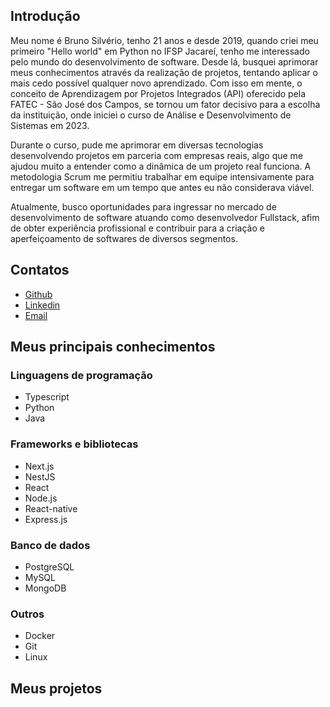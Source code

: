 ## Introdução
Meu nome é Bruno Silvério, tenho 21 anos e desde 2019, quando criei meu primeiro "Hello world" em Python no IFSP Jacareí, tenho me interessado pelo mundo do desenvolvimento de software. Desde lá, busquei aprimorar meus conhecimentos através da realização de projetos, tentando aplicar o mais cedo possível qualquer novo aprendizado. Com isso em mente, o conceito de Aprendizagem por Projetos Integrados (API) oferecido pela FATEC - São José dos Campos, se tornou um fator decisivo para a escolha da instituição, onde iniciei o curso de Análise e Desenvolvimento de Sistemas em 2023.

Durante o curso, pude me aprimorar em diversas tecnologias desenvolvendo projetos em parceria com empresas reais, algo que me ajudou muito a entender como a dinâmica de um projeto real funciona. A metodologia Scrum me permitiu trabalhar em equipe intensivamente para entregar um software em um tempo que antes eu não considerava viável.

Atualmente, busco oportunidades para ingressar no mercado de desenvolvimento de software atuando como desenvolvedor Fullstack, afim de obter experiência profissional e contribuir para a criação e aperfeiçoamento de softwares de diversos segmentos.

## Contatos
- [Github](https://github.com/BrunoVieira003)
- [Linkedin](https://www.linkedin.com/in/bruno-vieira-b999a2224/)
- [Email](mailto:brunosilverio01@gmail.com)

## Meus principais conhecimentos
### Linguagens de programação
- Typescript
- Python
- Java

### Frameworks e bibliotecas
- Next.js
- NestJS
- React
- Node.js
- React-native
- Express.js

### Banco de dados
- PostgreSQL
- MySQL
- MongoDB

### Outros
- Docker
- Git
- Linux

## Meus projetos
